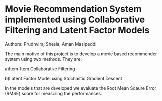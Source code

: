 # Movie Recommendation System implemented using Collaborative Filtering and Latent Factor Models

Authors: Prudhviraj Sheela, Aman Masipeddi

The main motive of this project is to develop a movie based recommender system using two methods. They are:

a)Item-Item Collaborative Filtering

b)Latent Factor Model using Stochastic Gradient Descent

In the models that are developed we evaluate the Root Mean Sqaure Error (RMSE) score for measuring the performances.



